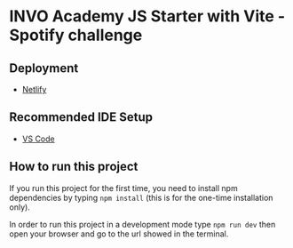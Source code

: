 # INVO Academy JS Starter with Vite - Spotify challenge

## Deployment

- [Netlify](https://sparkly-kleicha-624ff9.netlify.app)
  
## Recommended IDE Setup

- [VS Code](https://code.visualstudio.com/)

## How to run this project

If you run this project for the first time, you need to install npm dependencies by typing
```npm install``` (this is for the one-time installation only).

In order to run this project in a development mode type
```npm run dev```
then open your browser and go to the url showed in the terminal.
